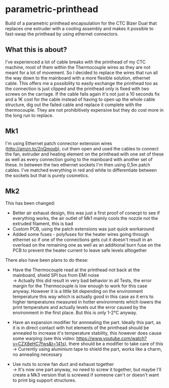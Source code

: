 # parametric-printhead
Build of a parametric printhead encapsulation for the CTC Bizer Dual that replaces one extruder with a cooling assembly and makes it possible to fast-swap the printhead by using ethernet connectors.

## What this is about?
I've experienced a lot of cable breaks with the printhead of my CTC machine, most of them within the Thermocouple wires as they are not meant for a lot of movement. So I decided to replace the wires that run all the way down to the mainboard with a more flexible solution, ethernet cable. This offers me a possibility to easily exchange the printhead too as the connection is just clipped and the printhead only is fixed with two screws on the carriage. If the cable fails again it's not just a 10 seconds fix and a 1€ cost for the cable instead of having to open up the whole cable structure, dig out the failed cable and replace it complete with the thermocouple. They are not prohibitively expensive but they do cost more in the long run to replace.

## Mk1
I'm using Ethernet patch connector extension wires (http://amzn.to/2nQmoxb), cut them open and used the cables to connect the fan, extruder and heating element on the printhead with one set of these as well as every connection going to the mainboard with another set of these. In between the two ethernet sockets I'm then using 0,5m patch cables. I've matched everything in red and white to differentiate between the sockets but that is purely cosmetics.

## Mk2
This has been changed:
- Better air exhaust design, this was just a first proof of conecpt to see if everything works, the air outlet of Mk1 mainly cools the nozzle not the extruded filament, this is bad
- Custom PCB, using the patch extensions was just quick workaround
- Added some fuses - polyfuses for the heater wires going through ethernet so if one of the connections gets cut it doesn't result in an overload on the remaining one as well as an additional burn fuse on the PCB to prevent the heater current to leave safe levels alltogether

There also have been plans to do these:
- Have the Thermocouple read at the printhead not back at the mainboard, shield SPI bus from EMI noise  
-> Actually this did result in very bad behavior in all Tests, the error margin for the Thermocouple is low enough to work for this case anyway. However it is a little bit depending on the environment temperature this way which is actually good in this case as it errs to higher temperatures measured in hotter environments which lowers the print temperature and actually levels out the error caused by the environment in the first place. But this is only 1-2°C anyway.

- Have an expansion modifier for annnealing the part. Ideally this part, as it is in direct contact with hot elements of the printhead should be annealed to increase it's temperature stability, this however does cause some warping (see this video: https://www.youtube.com/watch?v=CZX8eHC7fws&t=141s), there should be a modifier to take care of this  
-> Currently using aluminium tape to shield the part, works like a charm, no annealing necessary

- Use nuts to screw fan duct and exhaust together  
-> It's now one part anyway, no need to screw it together, but maybe I'll create a Mk3 version that is screwed if someone can't or doesn't want to print big support structures.
